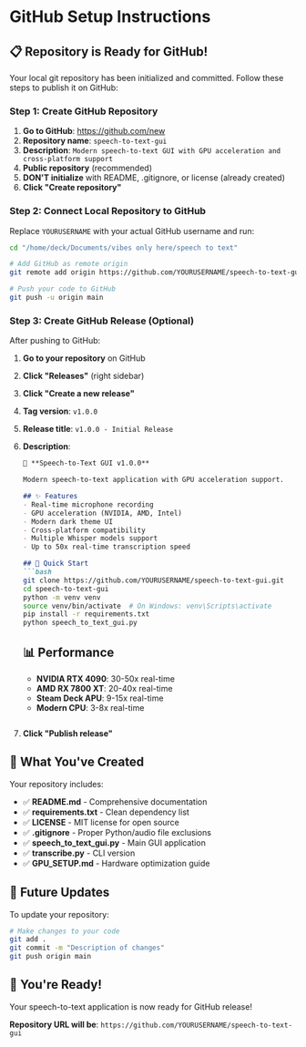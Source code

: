# GitHub Setup Instructions

## 📋 Repository is Ready for GitHub!

Your local git repository has been initialized and committed. Follow these steps to publish it on GitHub:

### Step 1: Create GitHub Repository

1. **Go to GitHub**: https://github.com/new
2. **Repository name**: `speech-to-text-gui`
3. **Description**: `Modern speech-to-text GUI with GPU acceleration and cross-platform support`
4. **Public repository** (recommended)
5. **DON'T initialize** with README, .gitignore, or license (already created)
6. **Click "Create repository"**

### Step 2: Connect Local Repository to GitHub

Replace `YOURUSERNAME` with your actual GitHub username and run:

```bash
cd "/home/deck/Documents/vibes only here/speech to text"

# Add GitHub as remote origin
git remote add origin https://github.com/YOURUSERNAME/speech-to-text-gui.git

# Push your code to GitHub
git push -u origin main
```

### Step 3: Create GitHub Release (Optional)

After pushing to GitHub:

1. **Go to your repository** on GitHub
2. **Click "Releases"** (right sidebar)
3. **Click "Create a new release"**
4. **Tag version**: `v1.0.0`
5. **Release title**: `v1.0.0 - Initial Release`
6. **Description**:
   ```markdown
   🎤 **Speech-to-Text GUI v1.0.0**
   
   Modern speech-to-text application with GPU acceleration support.
   
   ## ✨ Features
   - Real-time microphone recording
   - GPU acceleration (NVIDIA, AMD, Intel)
   - Modern dark theme UI
   - Cross-platform compatibility
   - Multiple Whisper models support
   - Up to 50x real-time transcription speed
   
   ## 🚀 Quick Start
   ```bash
   git clone https://github.com/YOURUSERNAME/speech-to-text-gui.git
   cd speech-to-text-gui
   python -m venv venv
   source venv/bin/activate  # On Windows: venv\Scripts\activate
   pip install -r requirements.txt
   python speech_to_text_gui.py
   ```
   
   ## 📊 Performance
   - **NVIDIA RTX 4090**: 30-50x real-time
   - **AMD RX 7800 XT**: 20-40x real-time
   - **Steam Deck APU**: 9-15x real-time
   - **Modern CPU**: 3-8x real-time
   ```

7. **Click "Publish release"**

## 🎯 What You've Created

Your repository includes:
- ✅ **README.md** - Comprehensive documentation
- ✅ **requirements.txt** - Clean dependency list
- ✅ **LICENSE** - MIT license for open source
- ✅ **.gitignore** - Proper Python/audio file exclusions
- ✅ **speech_to_text_gui.py** - Main GUI application
- ✅ **transcribe.py** - CLI version
- ✅ **GPU_SETUP.md** - Hardware optimization guide

## 🔄 Future Updates

To update your repository:

```bash
# Make changes to your code
git add .
git commit -m "Description of changes"
git push origin main
```

## 🎉 You're Ready!

Your speech-to-text application is now ready for GitHub release! 

**Repository URL will be**: `https://github.com/YOURUSERNAME/speech-to-text-gui`